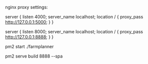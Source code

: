 nginx proxy settings:

server {
  listen        4000;
    server_name localhost;
    location / {
        proxy_pass         http://127.0.0.1:5000;
    }
}

server {
   listen 8000;
     server_name localhost;
     location / {
        proxy_pass         http://127.0.0.1:8888;
    }
}

pm2 start ./farmplanner

pm2 serve build 8888 --spa
